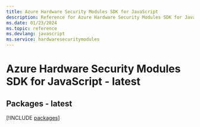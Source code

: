 ```yaml
---
title: Azure Hardware Security Modules SDK for JavaScript
description: Reference for Azure Hardware Security Modules SDK for JavaScript
ms.date: 01/23/2024
ms.topic: reference
ms.devlang: javascript
ms.service: hardwaresecuritymodules
---
```

# Azure Hardware Security Modules SDK for JavaScript - latest
## Packages - latest
[!INCLUDE [packages](hardware-security-modules-index.md)]